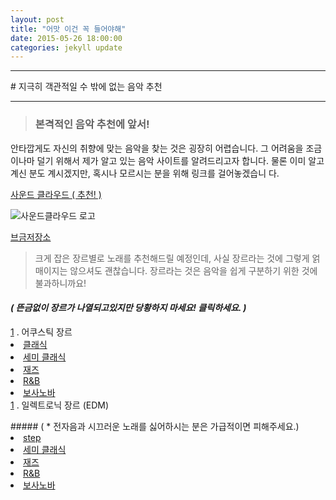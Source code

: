 ```yaml
---
layout: post
title: "어맛 이건 꼭 들어야해"
date: 2015-05-26 18:00:00
categories: jekyll update
---
```


<p><hr></hr></p>
# 지극히 객관적일 수 밖에 없는 음악 추천
<p><hr></hr></p>

> ### 본격적인 음악 추천에 앞서!
  안타깝게도 자신의 취향에 맞는 음악을 찾는 것은 굉장히 어렵습니다. 그 어려움을
 조금이나마 덜기 위해서 제가 알고 있는 음악 사이트를 알려드리고자 합니다. 물론
 이미 알고 계신 분도 계시겠지만, 혹시나 모르시는 분을 위해 링크를 걸어놓겠습니
 다.
 
 [사운드 클라우드 ( 추천! )](https://soundcloud.com)
 
![사운드클라우드 로고](http://www.cfse.cam.ac.uk/Sounddloud_logo/image_preview)

 [브금저장소][1]
 
 > 크게 잡은 장르별로 노래를 추천해드릴 예정인데, 사실 장르라는 것에 그렇게 얽매이지는 않으셔도
  괜찮습니다. 장르라는 것은 음악을 쉽게 구분하기 위한 것에 불과하니까요!
  
#### *( 뜬금없이 장르가 나열되고있지만 당황하지 마세요! 클릭하세요. )*
<p></p>

<div>
  <a href = "#ac">1</a>
  . 어쿠스틱 장르
  <li class = liclass>
    <a href = "#1" id = classic>클래식</a>
  </li>
  <li class = liclass>
    <a href = "#2" id = semi classic>세미 클래식</a>
  </li>
  <li class = liclass>
    <a href = "#3" id = jazz>재즈</a>
  </li>
  <li class = liclass>
    <a href = "#4" id = R&B>R&B</a>
  </li>
  <li class = liclass>
    <a href = "#5" id = bossanova>보사노바</a>
  </li>
  <a href = "#ac">1</a>
  . 일렉트로닉 장르 (EDM)
  <p></p>
##### ( * 전자음과 시끄러운 노래를 싫어하시는 분은 가급적이면 피해주세요.)
  <li class = liclass>
    <a href = "#1" id = classic>step</a>
  </li>
  <li class = liclass>
    <a href = "#2" id = semi classic>세미 클래식</a>
  </li>
  <li class = liclass>
    <a href = "#3" id = jazz>재즈</a>
  </li>
  <li class = liclass>
    <a href = "#4" id = R&B>R&B</a>
  </li>
  <li class = liclass>
    <a href = "#5" id = bossanova>보사노바</a>
  </li>
</div>
 
[1]: https://www.bgmstore.net/
